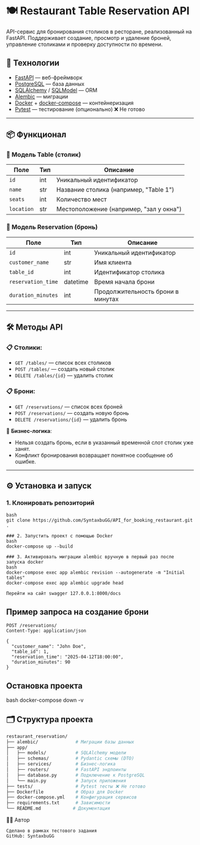# 🍽️ Restaurant Table Reservation API

API-сервис для бронирования столиков в ресторане, реализованный на FastAPI. Поддерживает создание, просмотр и удаление броней, управление столиками и проверку доступности по времени.

## 🚀 Технологии

- [FastAPI](https://fastapi.tiangolo.com/) — веб-фреймворк
- [PostgreSQL](https://www.postgresql.org/) — база данных
- [SQLAlchemy](https://www.sqlalchemy.org/) / [SQLModel](https://sqlmodel.tiangolo.com/) — ORM
- [Alembic](https://alembic.sqlalchemy.org/) — миграции
- [Docker](https://www.docker.com/) + [docker-compose](https://docs.docker.com/compose/) — контейнеризация
- [Pytest](https://docs.pytest.org/) — тестирование (опционально) ❌ Не готово

---

## 📦 Функционал

### 🔹 Модель Table (столик)
| Поле | Тип | Описание |
|------|-----|----------|
| `id` | int | Уникальный идентификатор |
| `name` | str | Название столика (например, "Table 1") |
| `seats` | int | Количество мест |
| `location` | str | Местоположение (например, "зал у окна") |

### 🔹 Модель Reservation (бронь)
| Поле | Тип | Описание |
|------|-----|----------|
| `id` | int | Уникальный идентификатор |
| `customer_name` | str | Имя клиента |
| `table_id` | int | Идентификатор столика |
| `reservation_time` | datetime | Время начала брони |
| `duration_minutes` | int | Продолжительность брони в минутах |

---

## 🛠️ Методы API

### 📋 Столики:
- `GET /tables/` — список всех столиков
- `POST /tables/` — создать новый столик
- `DELETE /tables/{id}` — удалить столик

### 📋 Брони:
- `GET /reservations/` — список всех броней
- `POST /reservations/` — создать новую бронь
- `DELETE /reservations/{id}` — удалить бронь

📌 **Бизнес-логика**:
- Нельзя создать бронь, если в указанный временной слот столик уже занят.
- Конфликт бронирования возвращает понятное сообщение об ошибке.

---

## ⚙️ Установка и запуск

### 1. Клонировать репозиторий
```
bash
git clone https://github.com/SyntaxbuGG/API_for_booking_restaurant.git .

### 2. Запустить проект с помощью Docker
bash
docker-compose up --build

### 3. Активировать миграции alembic вручную в первый раз после запуска docker 
bash 
docker-compose exec app alembic revision --autogenerate -m "Initial tables"
docker-compose exec app alembic upgrade head

Перейти на сайт swagger 127.0.0.1:8000/docs

```
## Пример запроса на создание брони
```http
POST /reservations/
Content-Type: application/json

{
  "customer_name": "John Doe",
  "table_id": 1,
  "reservation_time": "2025-04-12T18:00:00",
  "duration_minutes": 90
}
```
## Остановка проекта
bash
docker-compose down -v 

## 🗂 Структура проекта

```bash
restaurant_reservation/
├── alembic/              # Миграции базы данных
├── app/
│   ├── models/           # SQLAlchemy модели
│   ├── schemas/          # Pydantic схемы (DTO)
│   ├── services/         # Бизнес-логика
│   ├── routers/          # FastAPI эндпоинты
│   ├── database.py       # Подключение к PostgreSQL
│   └── main.py           # Запуск приложения
├── tests/                # Pytest тесты ❌ Не готово
├── Dockerfile            # Образ для Docker
├── docker-compose.yml    # Конфигурация сервисов
├── requirements.txt      # Зависимости
└── README.md            # Документация
```

👨‍💻 Автор
```
Сделано в рамках тестового задания
GitHub: SyntaxbuGG
```
